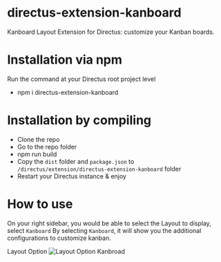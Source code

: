 # directus-extension-kanboard
 Kanboard Layout Extension for Directus: customize your Kanban boards.

 # Installation via npm

Run the command at your Directus root project level

- npm i directus-extension-kanboard

# Installation by compiling

- Clone the repo
- Go to the repo folder
- npm run build
- Copy the `dist` folder and `package.json` to `/directus/extension/directus-extension-kanboard` folder
- Restart your Directus instance & enjoy

# How to use
On your right sidebar, you would be able to select the Layout to display, select `Kanboard`
By selecting `Kanboard`, it will show you the additional configurations to customize kanban.

Layout Option ![Layout Option Kanbroad](https://github.com/codihaus/directus-extension-kanboard/assets/148735960/868a411f-0ab0-4016-8b11-ae0c5f030fa0)
